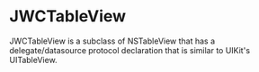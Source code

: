JWCTableView
============

JWCTableView is a subclass of NSTableView that has a delegate/datasource protocol declaration that is similar to UIKit's UITableView. 
